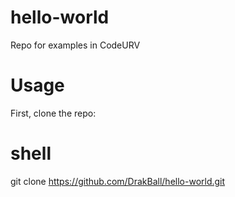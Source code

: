 # hello-world
Repo for examples in CodeURV

# Usage
First, clone the repo:

# shell
git clone https://github.com/DrakBall/hello-world.git

